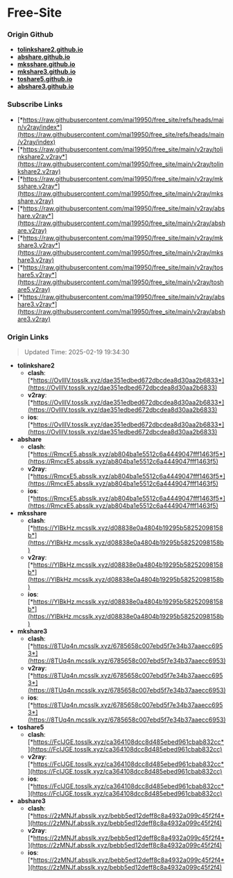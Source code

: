 # Free-Site

### Origin Github

- [**tolinkshare2.github.io**](https://github.com/tolinkshare2/tolinkshare2.github.io)
- [**abshare.github.io**](https://github.com/abshare/abshare.github.io)
- [**mksshare.github.io**](https://github.com/mksshare/mksshare.github.io)
- [**mkshare3.github.io**](https://github.com/mkshare3/mkshare3.github.io)
- [**toshare5.github.io**](https://github.com/toshare5/toshare5.github.io)
- [**abshare3.github.io**](https://github.com/abshare3/abshare3.github.io)

### Subscribe Links

- [*https://raw.githubusercontent.com/mai19950/free_site/refs/heads/main/v2ray/index*](https://raw.githubusercontent.com/mai19950/free_site/refs/heads/main/v2ray/index)
- [*https://raw.githubusercontent.com/mai19950/free_site/main/v2ray/tolinkshare2.v2ray*](https://raw.githubusercontent.com/mai19950/free_site/main/v2ray/tolinkshare2.v2ray)
- [*https://raw.githubusercontent.com/mai19950/free_site/main/v2ray/mksshare.v2ray*](https://raw.githubusercontent.com/mai19950/free_site/main/v2ray/mksshare.v2ray)
- [*https://raw.githubusercontent.com/mai19950/free_site/main/v2ray/abshare.v2ray*](https://raw.githubusercontent.com/mai19950/free_site/main/v2ray/abshare.v2ray)
- [*https://raw.githubusercontent.com/mai19950/free_site/main/v2ray/mkshare3.v2ray*](https://raw.githubusercontent.com/mai19950/free_site/main/v2ray/mkshare3.v2ray)
- [*https://raw.githubusercontent.com/mai19950/free_site/main/v2ray/toshare5.v2ray*](https://raw.githubusercontent.com/mai19950/free_site/main/v2ray/toshare5.v2ray)
- [*https://raw.githubusercontent.com/mai19950/free_site/main/v2ray/abshare3.v2ray*](https://raw.githubusercontent.com/mai19950/free_site/main/v2ray/abshare3.v2ray)

### Origin Links

> Updated Time: 2025-02-19 19:34:30

- **tolinkshare2**
  - **clash**: [*https://OvllIV.tosslk.xyz/dae351edbed672dbcdea8d30aa2b6833*](https://OvllIV.tosslk.xyz/dae351edbed672dbcdea8d30aa2b6833)
  - **v2ray**: [*https://OvllIV.tosslk.xyz/dae351edbed672dbcdea8d30aa2b6833*](https://OvllIV.tosslk.xyz/dae351edbed672dbcdea8d30aa2b6833)
  - **ios**: [*https://OvllIV.tosslk.xyz/dae351edbed672dbcdea8d30aa2b6833*](https://OvllIV.tosslk.xyz/dae351edbed672dbcdea8d30aa2b6833)
- **abshare**
  - **clash**: [*https://RmcxE5.absslk.xyz/ab804ba1e5512c6a4449047fff1463f5*](https://RmcxE5.absslk.xyz/ab804ba1e5512c6a4449047fff1463f5)
  - **v2ray**: [*https://RmcxE5.absslk.xyz/ab804ba1e5512c6a4449047fff1463f5*](https://RmcxE5.absslk.xyz/ab804ba1e5512c6a4449047fff1463f5)
  - **ios**: [*https://RmcxE5.absslk.xyz/ab804ba1e5512c6a4449047fff1463f5*](https://RmcxE5.absslk.xyz/ab804ba1e5512c6a4449047fff1463f5)
- **mksshare**
  - **clash**: [*https://YlBkHz.mcsslk.xyz/d08838e0a4804b19295b58252098158b*](https://YlBkHz.mcsslk.xyz/d08838e0a4804b19295b58252098158b)
  - **v2ray**: [*https://YlBkHz.mcsslk.xyz/d08838e0a4804b19295b58252098158b*](https://YlBkHz.mcsslk.xyz/d08838e0a4804b19295b58252098158b)
  - **ios**: [*https://YlBkHz.mcsslk.xyz/d08838e0a4804b19295b58252098158b*](https://YlBkHz.mcsslk.xyz/d08838e0a4804b19295b58252098158b)
- **mkshare3**
  - **clash**: [*https://8TUq4n.mcsslk.xyz/6785658c007ebd5f7e34b37aaecc6953*](https://8TUq4n.mcsslk.xyz/6785658c007ebd5f7e34b37aaecc6953)
  - **v2ray**: [*https://8TUq4n.mcsslk.xyz/6785658c007ebd5f7e34b37aaecc6953*](https://8TUq4n.mcsslk.xyz/6785658c007ebd5f7e34b37aaecc6953)
  - **ios**: [*https://8TUq4n.mcsslk.xyz/6785658c007ebd5f7e34b37aaecc6953*](https://8TUq4n.mcsslk.xyz/6785658c007ebd5f7e34b37aaecc6953)
- **toshare5**
  - **clash**: [*https://FclJGE.tosslk.xyz/ca364108dcc8d485ebed961cbab832cc*](https://FclJGE.tosslk.xyz/ca364108dcc8d485ebed961cbab832cc)
  - **v2ray**: [*https://FclJGE.tosslk.xyz/ca364108dcc8d485ebed961cbab832cc*](https://FclJGE.tosslk.xyz/ca364108dcc8d485ebed961cbab832cc)
  - **ios**: [*https://FclJGE.tosslk.xyz/ca364108dcc8d485ebed961cbab832cc*](https://FclJGE.tosslk.xyz/ca364108dcc8d485ebed961cbab832cc)
- **abshare3**
  - **clash**: [*https://2zMNJf.absslk.xyz/bebb5ed12deff8c8a4932a099c45f2f4*](https://2zMNJf.absslk.xyz/bebb5ed12deff8c8a4932a099c45f2f4)
  - **v2ray**: [*https://2zMNJf.absslk.xyz/bebb5ed12deff8c8a4932a099c45f2f4*](https://2zMNJf.absslk.xyz/bebb5ed12deff8c8a4932a099c45f2f4)
  - **ios**: [*https://2zMNJf.absslk.xyz/bebb5ed12deff8c8a4932a099c45f2f4*](https://2zMNJf.absslk.xyz/bebb5ed12deff8c8a4932a099c45f2f4)

